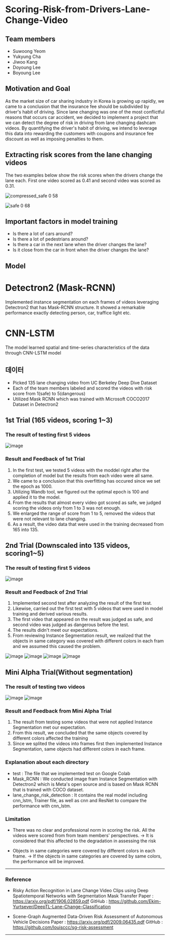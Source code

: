# Scoring-Risk-from-Drivers-Lane-Change-Video

## Team members
* Suwoong Yeom
* Yukyung Cha
* Jiwoo Kang
* Doyoung Lee
* Boyoung Lee

## Motivation and Goal

As the market size of car sharing industry in Korea is growing up rapidly, we came to a conclusion that the insurance fee should be subdivided by driver's habit of driving. Since lane changing was one of the most conflictful reasons that occurs car accident, we decided to implement a project that we can detect the degree of risk in driving from lane changing dashcam videos. By quantifying the driver's habit of driving, we intend to leverage this data into rewarding the customers with coupons and insurance fee discount as well as imposing penalties to them.
 
## Extracting risk scores from the lane changing videos

The two examples below show the risk scores when the drivers change the lane each. First one video scored as 0.41 and second video was scored as 0.31.

![compressed_safe 0 58](https://user-images.githubusercontent.com/93107210/178995797-129dda5d-6d98-484a-9177-d6b08751947d.gif)

![safe 0 68](https://user-images.githubusercontent.com/93107210/178995930-6042e342-fbae-4c4a-964b-eac8faba80d7.gif)


## Important factors in model training
* Is there a lot of cars around?
* Is there a lot of pedestrians around?
* Is there a car in the next lane when the driver changes the lane?
* Is it close from the car in front when the driver changes the lane?

## Model

# Detectron2 (Mask-RCNN)
Implemented instance segmentation on each frames of videos leveraging Detectron2 that has Mask-RCNN structure. It showed a remarkable performance exactly detecting person, car, traffice light etc.

# CNN-LSTM
The model learned spatial and time-series characteristics of the data through CNN-LSTM model

## 데이터
* Picked 135 lane changing video from UC Berkeley Deep Dive Dataset
* Each of the team members labeled and scored the videos with risk score from 1(safe) to 5(dangerous)
* Utilized Mask RCNN which was trained with Microsoft COCO2017 Dataset in Detectron2

## 1st Trial (165 videos, scoring 1~3)

### The result of testing first 5 videos

![image](https://user-images.githubusercontent.com/83010037/179005489-bd8a9b5e-1f9d-4d41-8ada-d5377b6745e8.png)

### Result and Feedback of 1st Trial

1. In the first test, we tested 5 videos with the moddel right after the completion of model but the results from each video were all same.
2. We came to a conclusion that this overfitting has occured since we set the epoch as 1000.
3. Utilizing Wandb tool, we figured out the optimal epoch is 100 and applied it to the model.
4. From the results that almost every video got scored as safe, we judged scoring the videos only from 1 to 3 was not enough.
5. We enlarged the range of score from 1 to 5, removed the videos that were not relevant to lane changing.
6. As a result, the video data that were used in the training decreased from 165 into 135. 

## 2nd Trial (Downscaled into 135 videos, scoring1~5)

### The result of testing first 5 videos

![image](https://user-images.githubusercontent.com/83010037/179006095-8e1ed66c-9843-40db-b0b9-88a21a47f7aa.png)


        
### Result and Feedback of 2nd Trial

1. Implemented second test after analyzing the result of the first test.
2. Likewise, carried out the first test with 5 videos that were used in model training and derived various results.
3. The first video that appeared on the result was judged as safe, and second video was judged as dangerous before the test.
4. The results didn't meet our expectations.
5. From reviewing Instance Segmentation result, we realized that the objects in same category was covered with different colors in each fram and we assumed this caused the problem.


![image](https://user-images.githubusercontent.com/83010037/179006421-9216a30f-8783-401b-b457-993c06c743a9.png)
![image](https://user-images.githubusercontent.com/83010037/179006445-56185118-f052-4e76-94a5-3152b1d89b9f.png)
![image](https://user-images.githubusercontent.com/83010037/179006461-413eab84-104f-4678-8d9d-0b32209c04f5.png)
![image](https://user-images.githubusercontent.com/83010037/179006484-9f3e3f5f-5e98-4546-a142-0c3076da90b9.png)
        
## Mini Alpha Trial(Without segmentation)

### The result of testing two videos
![image](https://user-images.githubusercontent.com/83010037/179006841-d9547307-36f9-4119-9a5e-5bc9d90ac6e5.png)
![image](https://user-images.githubusercontent.com/83010037/179006859-fd2c2597-12bc-4606-aef9-a04a1ec2e8c8.png)



### Result and Feedback from Mini Alpha Trial

1. The result from testing some videos that were not applied Instance Segmentation met our expectation.
2. From this result, we concluded that the same objects covered by different colors affected the training
3. Since we splited the videos into frames first then implemented Instance Segmentation, same objects had different colors in each frame.

### Explanation about each directory

- test : The file that we implemented test on Google Colab
- Mask_RCNN : We conducted image fram Instance Segmentation with Detectron2 which is Meta's open source and is based on Mask RCNN that is trained with COCO dataset.
- lane_change_risk_detection : It contains the real model including cnn_lstm, Trainer file, as well as cnn and ResNet to compare the performance with cnn_lstm.

### Limitation

- There was no clear and professional norm in scoring the risk. All the videos were scored from from team members' perspectives.
    → It is considered that this affected to the degradation in assessing the risk
    
- Objects in same categories were covered by different colors in each frame.
    → If the objects in same categories are covered by same colors, the performance will be improved.


--------
### Reference
- Risky Action Recognition in Lane Change Video Clips using Deep Spatiotemporal Networks with Segmentation Mask Transfer
  Paper : https://arxiv.org/pdf/1906.02859.pdf
  GitHub : https://github.com/Ekim-Yurtsever/DeepTL-Lane-Change-Classification


- Scene-Graph Augmented Data-Driven Risk Assessment of Autonomous Vehicle Decisions
  Paper : https://arxiv.org/pdf/2009.06435.pdf
  GitHub : https://github.com/louisccc/sg-risk-assessment

----------
